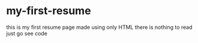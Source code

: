 # my-first-resume
this is my first resume page made using only HTML
there is nothing to read just go see code 
